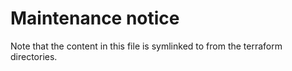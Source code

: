 # Maintenance notice

Note that the content in this file
is symlinked to from the terraform
directories.
